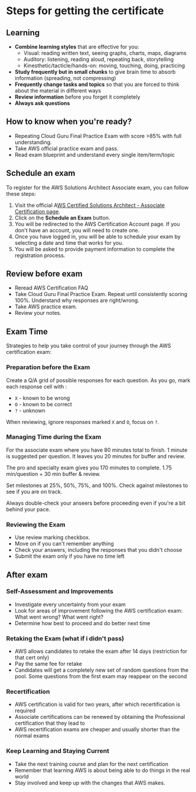 # Steps for getting the certificate

## Learning

- **Combine learning styles** that are effective for you:
  - Visual: reading written text, seeing graphs, charts, maps, diagrams
  - Auditory: listening, reading aloud, repeating back, storytelling
  - Kinesthetic/tacticle/hands-on: moving, touching, doing, practicing
- **Study frequently but in small chunks** to give brain time to absorb information (spreading, not compressing)
- **Frequently change tasks and topics** so that you are forced to think about the material in different ways
- **Review information** before you forget it completely
- **Always ask questions**


## How to know when you're ready?

- Repeating Cloud Guru Final Practice Exam with score >85% with full understanding.
- Take AWS official practice exam and pass.
- Read exam blueprint and understand every single item/term/topic


## Schedule an exam

To register for the AWS Solutions Architect Associate exam, you can follow these steps:

1. Visit the official A[WS Certified Solutions Architect - Associate Certification page](https://aws.amazon.com/certification/certified-solutions-architect-associate/).
2. Click on the **Schedule an Exam** button.
3. You will be redirected to the AWS Certification Account page. If you don't have an account, you will need to create one.
4. Once you have logged in, you will be able to schedule your exam by selecting a date and time that works for you.
5. You will be asked to provide payment information to complete the registration process.


## Review before exam

- Reread AWS Certification FAQ
- Take Cloud Guru Final Practice Exam. Repeat until consistently scoring 100%. Understand why responses are right/wrong.
- Take AWS practice exam.
- Review your notes.


## Exam Time

Strategies to help you take control of your journey through the AWS certification exam:

### Preparation before the Exam

Create a Q/A grid of possible responses for each question. As you go, mark each response cell with :
  - `X` - known to be wrong
  - `O` - known to be correct
  - `?` - unknown

When reviewing, ignore responses marked `X` and `O`, focus on `?`.

### Managing Time during the Exam

For the associate exam where you have 80 minutes total to finish. 1 minute is suggested per question. It leaves you 20 minutes for buffer and review.

The pro and specialty exam gives you 170 minutes to complete. 1.75 min/question + 30 min buffer & review.

Set milestones at 25%, 50%, 75%, and 100%. Check against milestones to see if you are on track.

Always double-check your anseers before proceeding even if you're a bit behind your pace.

### Reviewing the Exam
- Use review marking checkbox.
- Move on if you can't remember anything
- Check your answers, including the responses that you didn't choose
- Submit the exam only if you have no time left


## After exam

### Self-Assessment and Improvements
- Investigate every uncertainty from your exam
- Look for areas of improvement following the AWS certification exam: What went wrong? What went right?
- Determine how best to proceed and do better next time

### Retaking the Exam (what if i didn't pass)
- AWS allows candidates to retake the exam after 14 days (restriction for that cert only)
- Pay the same fee for retake
- Candidates will get a completely new set of random questions from the pool. Some questions from the first exam may reappear on the second

### Recertification
- AWS certification is valid for two years, after which recertification is required
- Associate certifications can be renewed by obtaining the Professional certification that they lead to
- AWS recertification exams are cheaper and usually shorter than the normal exams

### Keep Learning and Staying Current
- Take the next training course and plan for the next certification
- Remember that learning AWS is about being able to do things in the real world
- Stay involved and keep up with the changes that AWS makes.